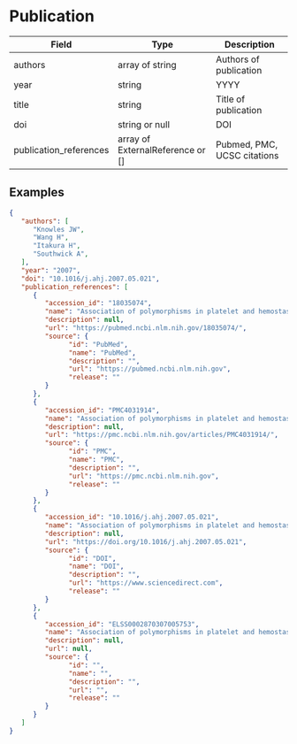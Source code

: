 # Publication

| Field          | Type            | Description             |
|----------------|-----------------|-------------------------|
| authors        | array of string | Authors of publication  |            
| year           | string          |         YYYY            |
| title          | string          | Title of publication    |
| doi            | string or null        | DOI
| publication_references  | array of ExternalReference or []| Pubmed, PMC, UCSC citations

## Examples
```json
{
   "authors": [
      "Knowles JW", 
      "Wang H", 
      "Itakura H", 
      "Southwick A",
   ],
   "year": "2007",
   "doi": "10.1016/j.ahj.2007.05.021",
   "publication_references": [
      {
         "accession_id": "18035074",
         "name": "Association of polymorphisms in platelet and hemostasis system genes with acute myocardial infarction",
         "description": null,
         "url": "https://pubmed.ncbi.nlm.nih.gov/18035074/",
         "source": {
               "id": "PubMed",
               "name": "PubMed",
               "description": "",
               "url": "https://pubmed.ncbi.nlm.nih.gov",
               "release": ""
         }
      },
      {
         "accession_id": "PMC4031914",
         "name": "Association of polymorphisms in platelet and hemostasis system genes with acute myocardial infarction",
         "description": null,
         "url": "https://pmc.ncbi.nlm.nih.gov/articles/PMC4031914/",
         "source": {
               "id": "PMC",
               "name": "PMC",
               "description": "",
               "url": "https://pmc.ncbi.nlm.nih.gov",
               "release": ""
         }
      },
      {
         "accession_id": "10.1016/j.ahj.2007.05.021",
         "name": "Association of polymorphisms in platelet and hemostasis system genes with acute myocardial infarction",
         "description": null,
         "url": "https://doi.org/10.1016/j.ahj.2007.05.021",
         "source": {
               "id": "DOI",
               "name": "DOI",
               "description": "",
               "url": "https://www.sciencedirect.com",
               "release": ""
         }
      },
      {
         "accession_id": "ELSS0002870307005753",
         "name": "Association of polymorphisms in platelet and hemostasis system genes with acute myocardial infarction",
         "description": null,
         "url": null,
         "source": {
               "id": "",
               "name": "",
               "description": "",
               "url": "",
               "release": ""
         }
      }
   ]
}
```
